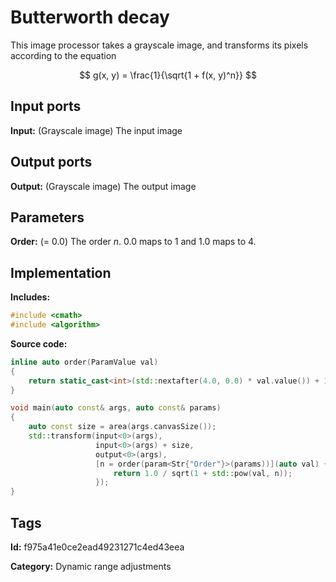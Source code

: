 # Butterworth decay

This image processor takes a grayscale image, and transforms its pixels according to the equation

$$ g(x, y) = \frac{1}{\sqrt{1 + f(x, y)^n}} $$

## Input ports

__Input:__ (Grayscale image) The input image

## Output ports

__Output:__ (Grayscale image) The output image

## Parameters

__Order:__ (= 0.0) The order $n$. 0.0 maps to 1 and 1.0 maps to 4.

## Implementation

__Includes:__ 

```c++
#include <cmath>
#include <algorithm>
```

__Source code:__ 

```c++
inline auto order(ParamValue val)
{
	return static_cast<int>(std::nextafter(4.0, 0.0) * val.value()) + 1;
}

void main(auto const& args, auto const& params)
{
	auto const size = area(args.canvasSize());
	std::transform(input<0>(args),
	               input<0>(args) + size,
	               output<0>(args),
	               [n = order(param<Str{"Order"}>(params))](auto val) {
		               return 1.0 / sqrt(1 + std::pow(val, n));
	               });
}
```

## Tags

__Id:__ f975a41e0ce2ead49231271c4ed43eea

__Category:__ Dynamic range adjustments